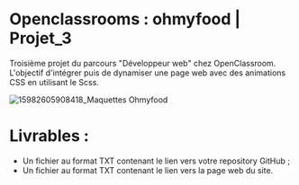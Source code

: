 # Openclassrooms : ohmyfood | Projet_3 

Troisième projet du parcours "Développeur web" chez OpenClassroom. 
L'objectif d'intégrer puis de dynamiser une page web avec des animations CSS en utilisant le Scss.


![15982605908418_Maquettes Ohmyfood](https://user-images.githubusercontent.com/114570081/194131565-b662db8e-273c-4bfe-b471-69f32894a6a4.jpg)

# Livrables :
- Un fichier au format TXT contenant le lien vers votre repository GitHub ;
- Un fichier au format TXT contenant le lien vers la page web du site.
